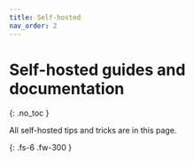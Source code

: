 ```yaml
---
title: Self-hosted
nav_order: 2
---
```


# Self-hosted guides and documentation
{: .no_toc }

All self-hosted tips and tricks are in this page.

{: .fs-6 .fw-300 }
